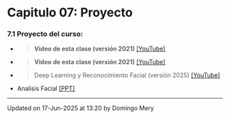 
# Capitulo 07: Proyecto
### 7.1 Proyecto del curso:
* > **Video de esta clase (versión 2021)** [[YouTube]](https://youtu.be/wq_m0HPN1MM)
* > **Video de esta clase (versión 2021)** [[YouTube]](https://youtu.be/n6kB0nkfxwo)
* > Deep Learning y Reconocimiento Facial (versión 2025) [[YouTube]](https://youtu.be/7pRuq1molFE)
* Analisis Facial [[PPT]](https://www.dropbox.com/s/k45nta3dn02vxpe/2021_AnalisisFacial_DCC_Patrones.pptx?dl=0)
---


Updated on 17-Jun-2025 at 13:20 by Domingo Mery
